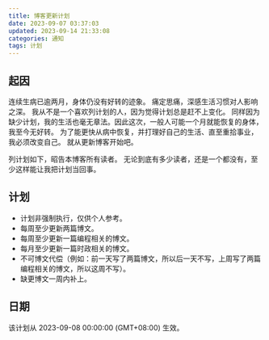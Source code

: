 ```yaml
---
title: 博客更新计划
date: 2023-09-07 03:37:03
updated: 2023-09-14 21:33:08
categories: 通知
tags: 计划
---
```


## 起因
连续生病已逾两月，身体仍没有好转的迹象。
痛定思痛，深感生活习惯对人影响之深。
我从不是一个喜欢列计划的人，因为觉得计划总是赶不上变化。
同样因为缺少计划，我的生活也毫无章法。因此这次，一般人可能一个月就能恢复的身体，我至今无好转。
为了能更快从病中恢复，并打理好自己的生活、直至重拾事业，我必须改变自己。
就从更新博客开始吧。

列计划如下，昭告本博客所有读者。
无论到底有多少读者，还是一个都没有，至少这样能让我把计划当回事。

## 计划
- 计划非强制执行，仅供个人参考。
- 每周至少更新两篇博文。
- 每周至少更新一篇编程相关的博文。
- 每月至少更新一篇时政相关的博文。
- 不可博文代偿（例如：前一天写了两篇博文，所以后一天不写，上周写了两篇编程相关的博文，所以这周不写）。
- 缺更博文一周内补上。

## 日期
该计划从 2023-09-08 00:00:00 (GMT+08:00) 生效。
